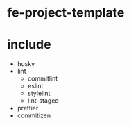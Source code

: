 # fe-project-template

# include
- husky
- lint
  - commitlint
  - eslint
  - stylelint
  - lint-staged
- prettier
- commitizen